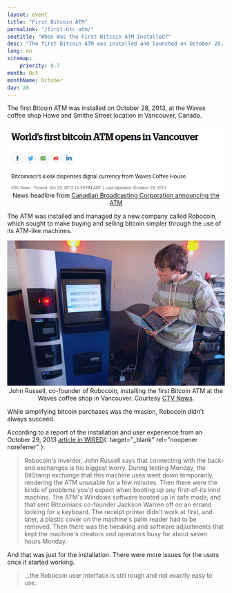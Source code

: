 ```yaml
---
layout: event
title: "First Bitcoin ATM"
permalink: "/first-btc-atm/"
seotitle: "When Was the First Bitcoin ATM Installed?"
desc: "The first Bitcoin ATM was installed and launched on October 28, 2013 in Vancouver, Canada." 
lang: en
sitemap:
    priority: 0.7
month: Oct
monthName: October
day: 28
---
```


The first Bitcoin ATM was installed on October 28, 2013, at the Waves coffee shop Howe and Smithe Street location in Vancouver, Canada. 

<center><img alt="CBC article Bitcoin ATM goes live in Vancouver, but experts warn of risks" src="/img/atm-headline.png" />
<div class="kb-helper">News headline from <a href="https://www.cbc.ca/news/science/world-s-first-bitcoin-atm-opens-in-vancouver-1.2286877" target="_blank" rel="noopener noreferrer">Canadian Broadcasting Corporation announcing the ATM</a></div>
</center>

The ATM was installed and managed by a new company called Robocoin, which sought to make buying and selling bitcoin simpler through the use of its ATM-like machines.

<center><img alt="Bitcoin Jobs" src="/img/russell.jpg" />
<div class="kb-helper">John Russell, co-founder of Robocoin, installing the first Bitcoin ATM at the Waves coffee shop in Vancouver. Courtesy <a href="https://www.ctvnews.ca/canada/world-s-first-bitcoin-atm-goes-live-in-vancouver-1.1519309" target="_blank" rel="noopener noreferrer">CTV News</a>.</div>
</center>

While simplifying bitcoin purchases was the mission, Robocoin didn't always succeed. 

According to a report of the installation and user experience from an October 29, 2013 [article in WIRED](https://www.wired.com/2013/10/bitcoin-atm-gallery/){: target="_blank" rel="noopener noreferrer" }:

>Robocoin's inventor, John Russell says that connecting with the back-end exchanges is his biggest worry. During testing Monday, the BitStamp exchange that this machine uses went down temporarily, rendering the ATM unusable for a few minutes. Then there were the kinds of problems you'd expect when booting up any first-of-its kind machine. The ATM's Windows software booted up in safe mode, and that sent Bitcoiniacs co-founder Jackson Warren off on an errand looking for a keyboard. The receipt printer didn't work at first, and later, a plastic cover on the machine's palm reader had to be removed. Then there was the tweaking and software adjustments that kept the machine's creators and operators busy for about seven hours Monday.

And that was just for the installation. There were more issues for the users once it started working.

>...the Robocoin user interface is still rough and not exactly easy to use.

